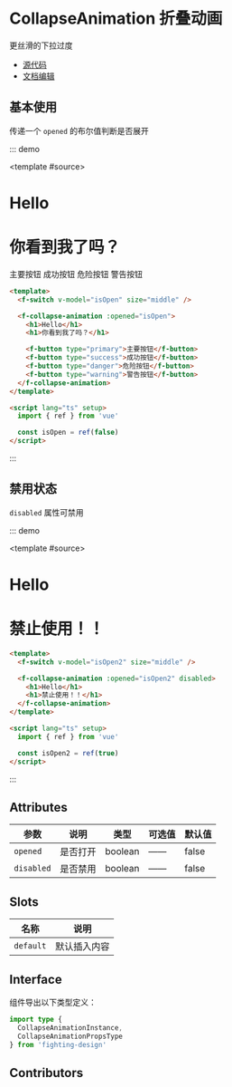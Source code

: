 # CollapseAnimation 折叠动画

更丝滑的下拉过度

- [源代码](https://github.com/FightingDesign/fighting-design/tree/master/packages/fighting-design/collapse-animation)
- [文档编辑](https://github.com/FightingDesign/fighting-design/blob/master/docs/docs/components/collapse-animation.md)

## 基本使用

传递一个 `opened` 的布尔值判断是否展开

::: demo

<template #source>
<f-switch v-model="isOpen" size="middle" />

<f-collapse-animation :opened="isOpen">
<h1>Hello</h1>
<h1>你看到我了吗？</h1>

<f-button type="primary">主要按钮</f-button>
<f-button type="success">成功按钮</f-button>
<f-button type="danger">危险按钮</f-button>
<f-button type="warning">警告按钮</f-button>
</f-collapse-animation>
</template>

```html
<template>
  <f-switch v-model="isOpen" size="middle" />

  <f-collapse-animation :opened="isOpen">
    <h1>Hello</h1>
    <h1>你看到我了吗？</h1>

    <f-button type="primary">主要按钮</f-button>
    <f-button type="success">成功按钮</f-button>
    <f-button type="danger">危险按钮</f-button>
    <f-button type="warning">警告按钮</f-button>
  </f-collapse-animation>
</template>

<script lang="ts" setup>
  import { ref } from 'vue'

  const isOpen = ref(false)
</script>
```

:::

## 禁用状态

`disabled` 属性可禁用

::: demo

<template #source>
<f-switch v-model="isOpen2" size="middle" />

<f-collapse-animation :opened="isOpen2" disabled>
<h1>Hello</h1>
<h1>禁止使用！！</h1>
</f-collapse-animation>
</template>

```html
<template>
  <f-switch v-model="isOpen2" size="middle" />

  <f-collapse-animation :opened="isOpen2" disabled>
    <h1>Hello</h1>
    <h1>禁止使用！！</h1>
  </f-collapse-animation>
</template>

<script lang="ts" setup>
  import { ref } from 'vue'

  const isOpen2 = ref(true)
</script>
```

:::

## Attributes

| 参数       | 说明     | 类型    | 可选值 | 默认值 |
| ---------- | -------- | ------- | ------ | ------ |
| `opened`   | 是否打开 | boolean | ——     | false  |
| `disabled` | 是否禁用 | boolean | ——     | false  |

## Slots

| 名称      | 说明         |
| --------- | ------------ |
| `default` | 默认插入内容 |

## Interface

组件导出以下类型定义：

```ts
import type {
  CollapseAnimationInstance,
  CollapseAnimationPropsType
} from 'fighting-design'
```

## Contributors

<a href="https://github.com/Tyh2001" target="_blank">
  <f-avatar round src="https://avatars.githubusercontent.com/u/73180970?v=4" />
</a>

<script lang="ts" setup>
  import { ref } from 'vue'

  const isOpen = ref(false)
  const isOpen2 = ref(true)
</script>
